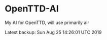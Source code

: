# OpenTTD-AI
My AI for OpenTTD, will use primarily air

Latest backup: Sun Aug 25 14:26:01 UTC 2019
